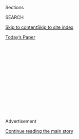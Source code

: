 <div id="app">

<div>

<div>

<div>

<div class="NYTAppHideMasthead css-1q2w90k e1suatyy0">

<div class="section css-ui9rw0 e1suatyy2">

<div class="css-eph4ug er09x8g0">

<div class="css-6n7j50">

</div>

<span class="css-1dv1kvn">Sections</span>

<div class="css-10488qs">

<span class="css-1dv1kvn">SEARCH</span>

</div>

[Skip to content](#site-content)[Skip to site
index](#site-index)

</div>

<div class="css-10698na e1huz5gh0">

</div>

</div>

<div id="masthead-bar-one" class="section hasLinks css-15hmgas e1csuq9d3">

<div class="css-uqyvli e1csuq9d0">

</div>

<div class="css-1uqjmks e1csuq9d1">

</div>

<div class="css-9e9ivx">

[](https://myaccount.nytimes3xbfgragh.onion/auth/login?response_type=cookie&client_id=vi)

</div>

<div class="css-1bvtpon e1csuq9d2">

[Today’s
Paper](https://www.nytimes3xbfgragh.onion/section/todayspaper)

</div>

</div>

</div>

</div>

<div data-aria-hidden="false">

<div id="site-content" data-role="main">

<div>

<div class="css-1aor85t" style="opacity:0.000000001;z-index:-1;visibility:hidden">

<div class="css-1hqnpie">

<div class="css-epjblv">

<span class="css-17xtcya">[Opinion](/section/opinion)</span><span class="css-x15j1o">|</span><span class="css-fwqvlz">You’re
Probably Inhaling Microplastics Right
Now</span>

</div>

<div class="css-k008qs">

<div class="css-1iwv8en">

<span class="css-18z7m18"></span>

<div>

</div>

</div>

<span class="css-1n6z4y">https://nyti.ms/3fVmIVt</span>

<div class="css-1705lsu">

<div class="css-4xjgmj">

<div class="css-4skfbu" data-role="toolbar" data-aria-label="Social Media Share buttons, Save button, and Comments Panel with current comment count" data-testid="share-tools">

  - 
  - 
  - 
  - 
    
    <div class="css-6n7j50">
    
    </div>

  - 

</div>

</div>

</div>

</div>

</div>

</div>

<div class="css-13pd83m">

</div>

<div id="top-wrapper" class="css-1sy8kpn">

<div id="top-slug" class="css-l9onyx">

Advertisement

</div>

[Continue reading the main
story](#after-top)

<div class="ad top-wrapper" style="text-align:center;height:100%;display:block;min-height:250px">

<div id="top" class="place-ad" data-position="top" data-size-key="top">

</div>

</div>

<div id="after-top">

</div>

</div>

<div>

<div class="css-v5btjw etb61u70">

<div class="css-v05ibm etb61u71">

[Opinion](/section/opinion)

</div>

</div>

<div id="sponsor-wrapper" class="css-1hyfx7x">

<div id="sponsor-slug" class="css-19vbshk">

Supported by

</div>

[Continue reading the main
story](#after-sponsor)

<div id="sponsor" class="ad sponsor-wrapper" style="text-align:center;height:100%;display:block">

</div>

<div id="after-sponsor">

</div>

</div>

<div class="css-186x18t">

</div>

<div class="css-1vkm6nb ehdk2mb0">

# You’re Probably Inhaling Microplastics Right Now

</div>

A new study found plentiful evidence of these tiny particles in dust in
the nation’s most remote places.

<div class="css-18e8msd">

<div class="css-vp77d3 epjyd6m0">

<div class="css-1baulvz">

By <span class="css-1baulvz last-byline" itemprop="name">Janice
Brahney</span>

<div class="css-8atqhb">

Dr. Brahney is a biogeochemist at Utah State University.

</div>

</div>

</div>

  - June 25,
    2020

  - 
    
    <div class="css-4xjgmj">
    
    <div class="css-d8bdto" data-role="toolbar" data-aria-label="Social Media Share buttons, Save button, and Comments Panel with current comment count" data-testid="share-tools">
    
      - 
      - 
      - 
      - 
        
        <div class="css-6n7j50">
        
        </div>
    
      - 
    
    </div>
    
    </div>

</div>

![<span class="css-cch8ym"><span class="css-1dv1kvn">Credit</span><span class="css-cnj6d5 e1z0qqy90" itemprop="copyrightHolder"><span class="css-1ly73wi e1tej78p0">Credit...</span><span>By
Zolloc</span></span></span>](https://static01.graylady3jvrrxbe.onion/images/2020/06/25/opinion/25brahney/25brahney-mediumSquareAt3X.jpg)

</div>

<div class="section meteredContent css-1r7ky0e" name="articleBody" itemprop="articleBody">

<div class="css-1fanzo5 StoryBodyCompanionColumn">

<div class="css-53u6y8">

LOGAN, Utah — We weren’t looking for what we found.

My research group was trying to determine how much phosphorous was being
carried by wind and rain into some of the most remote regions of the
West and how this nutrient might affect lakes and streams. To do so, we
sampled dust in 11 scattered locations, from Joshua Tree National Park
in California to the Wind River Range in Wyoming.

Back at the lab, peering through microscopes at our samples, we could
see pollen, insect parts and bits of minerals — all of which would have
made it just another day in the life of a dust scientist. But what made
it different was an unexpected interloper: tiny bits of plastic, most
from synthetic microfibers used for making clothing. They were in all of
our samples. And lots of them.

There was so much microplastic, [we
calculated](https://science.sciencemag.org/content/368/6496/1257) that
up to 6 percent of the dusts in those far-flung locations are
microplastics and that more than 1,000 metric tons are deposited in
those places every year by wind and rain. Some blew in from nearby
cities, but most came from much farther away and represented decades of
plastic waste. Four colleagues and I recently published [our
findings](https://science.sciencemag.org/content/368/6496/1257) in the
journal Science.

This waste has become so ubiquitous that it’s now in the air we breathe.
Airborne microplastics don’t care what ZIP code you live in. Preventing
a landfill in your community won’t limit your exposure. And there are
still many questions. If dust in the Grand Canyon contains
microplastics, how many of these tiny plastic particles are in city
dust? How high will airborne concentrations of microplastics get? What
effect are they having on the environment? Are microplastics more toxic
than other, better-understood sources of air pollution such as natural
and industrial dusts?

</div>

</div>

<div class="css-1fanzo5 StoryBodyCompanionColumn">

<div class="css-53u6y8">

We know that inhaled plastics can produce inflammation and lesions in
lungs, and repeated exposure is suspected of leading to respiratory
problems like asthma and cancer. Inhaling microplastics may also
increase exposure to other toxic substances and coatings associated with
plastics and their manufacture.

Natural dust, which include dusts generated by humans, and industrial
dusts can also contain dangerous components, like the pathogen
Coccidioides, a soil-borne fungus that causes [valley
fever](https://www.mayoclinic.org/diseases-conditions/valley-fever/symptoms-causes/syc-20378761),
which can produce flulike symptoms. Industrial, urban and agricultural
dusts often contain heavy metals as well as synthetic toxins. Outdoor
air pollution causes roughly [seven million premature deaths a
year](https://www.who.int/mediacentre/news/releases/2014/air-pollution/en/)
and is associated with [pulmonary
diseases](https://www.nejm.org/doi/full/10.1056/NEJM199312093292401),
even when adjusted for underlying risk factors. Those statistics most
likely include some of the effects of plastic. That we can breathe in
microplastics [has been
known](https://cebp.aacrjournals.org/content/cebp/7/5/419.full.pdf) for
decades. We just haven’t fully appreciated the scale of the problem.But
as Steve Allen, who does research on microplastics at the University of
Strathclyde in Glasgow, Scotland, [put it
recently](https://www.washingtonpost.com/weather/2020/06/14/national-parks-deep-sea-plastic-pollution-is-showing-up-wherever-scientists-look/)
to The Washington Post, “It is hard to imagine a sentence starting with:
‘The health benefits of breathing airborne microplastic ….’”

We shouldn’t be surprised by these findings. In 2018, about [359 million
metric
tons](https://www.statista.com/statistics/282732/global-production-of-plastics-since-1950/)
of plastics were produced worldwide. Plastics are useful, of course, and
we need them for medicine, food safety and technology. But do we really
need plastic lawn decorations for every holiday? The plastic pollution
crisis seems to have as much to do with industry as it does with
consumer choices. A [2017
study](https://advances.sciencemag.org/content/3/7/e1700782.full) in the
journal Science Advances estimated that “if current production and waste
management trends continue, roughly 12 billion metric tons of plastic
waste will be in landfills or in the natural environment by 2050.”

Movements against plastics pollution have led to bans on plastic straws
and plastic bags, and microbeads in cosmetics. But airborne
microplastics mostly come from clothing, car tires and the fragmentation
of commodities and packaging used briefly and then thrown away,
sometimes decades ago.

Reducing plastic waste means taking aim at consumer comfort and
convenience, and offering sustainable alternatives to plastics for those
on all rungs of the economic ladder.

</div>

</div>

<div class="css-1fanzo5 StoryBodyCompanionColumn">

<div class="css-53u6y8">

The path forward to cleaning up this problem is not clear but
undoubtedly will require sweeping and uncomfortable changes. Taking on
this issue requires understanding it, and as our findings underscore,
one thing is clear: We’re breathing in microplastics. That can’t be
good.

[Janice Brahney](https://qcnr.usu.edu/directory/brahney_janice) is an
assistant professor of watershed sciences at Utah State University,
where she directs the Environmental Biogeochemistry and Paleolimnology
Lab.

*The Times is committed to publishing* [*a diversity of
letters*](https://www.nytimes3xbfgragh.onion/2019/01/31/opinion/letters/letters-to-editor-new-york-times-women.html)
*to the editor. We’d like to hear what you think about this or any of
our articles. Here are some*
[*tips*](https://help.nytimes3xbfgragh.onion/hc/en-us/articles/115014925288-How-to-submit-a-letter-to-the-editor)*.
And here’s our email:*
[*letters@NYTimes.com*](mailto:letters@NYTimes.com)*.*

*Follow The New York Times Opinion section on*
[*Facebook*](https://www.facebookcorewwwi.onion/nytopinion)*,* [*Twitter
(@NYTopinion)*](http://twitter.com/NYTOpinion) *and*
[*Instagram*](https://www.instagram.com/nytopinion/)*.*

</div>

</div>

</div>

<div>

</div>

<div>

</div>

<div>

</div>

<div>

<div id="bottom-wrapper" class="css-1ede5it">

<div id="bottom-slug" class="css-l9onyx">

Advertisement

</div>

[Continue reading the main
story](#after-bottom)

<div id="bottom" class="ad bottom-wrapper" style="text-align:center;height:100%;display:block;min-height:90px">

</div>

<div id="after-bottom">

</div>

</div>

</div>

</div>

</div>

## Site Index

<div>

</div>

## Site Information Navigation

  - [© <span>2020</span> <span>The New York Times
    Company</span>](https://help.nytimes3xbfgragh.onion/hc/en-us/articles/115014792127-Copyright-notice)

<!-- end list -->

  - [NYTCo](https://www.nytco.com/)
  - [Contact
    Us](https://help.nytimes3xbfgragh.onion/hc/en-us/articles/115015385887-Contact-Us)
  - [Work with us](https://www.nytco.com/careers/)
  - [Advertise](https://nytmediakit.com/)
  - [T Brand Studio](http://www.tbrandstudio.com/)
  - [Your Ad
    Choices](https://www.nytimes3xbfgragh.onion/privacy/cookie-policy#how-do-i-manage-trackers)
  - [Privacy](https://www.nytimes3xbfgragh.onion/privacy)
  - [Terms of
    Service](https://help.nytimes3xbfgragh.onion/hc/en-us/articles/115014893428-Terms-of-service)
  - [Terms of
    Sale](https://help.nytimes3xbfgragh.onion/hc/en-us/articles/115014893968-Terms-of-sale)
  - [Site
    Map](https://spiderbites.nytimes3xbfgragh.onion)
  - [Help](https://help.nytimes3xbfgragh.onion/hc/en-us)
  - [Subscriptions](https://www.nytimes3xbfgragh.onion/subscription?campaignId=37WXW)

</div>

</div>

</div>

</div>
